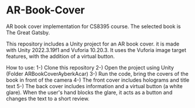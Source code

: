 # AR-Book-Cover
AR book cover implementation for CS8395 course. The selected book is The Great Gatsby.

This repository includes a Unity project for an AR book cover. it is made with Unity 2022.3.19f1 and Vuforia 10.20.3. It uses the Vuforia image target features, with the addition of a virtual button.

How to use:
1-) Clone this repository
2-) Open the project using Unity (Folder ARBookCoverAyberkAcar)
3-) Run the code, bring the covers of the book in front of the camera
4-) The front cover includes holograms and title text
5-) The back cover includes information and a virtual button (a white glare). When the user's hand blocks the glare, it acts as a button and changes the text to a short review.
